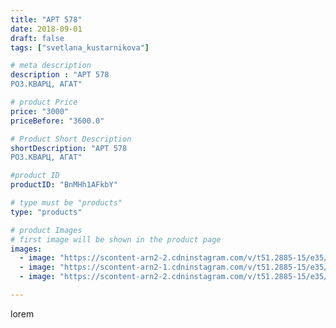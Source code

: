 ```yaml
---
title: "АРТ 578"
date: 2018-09-01
draft: false
tags: ["svetlana_kustarnikova"]

# meta description
description : "АРТ 578
РОЗ.КВАРЦ, АГАТ"

# product Price
price: "3000"
priceBefore: "3600.0"

# Product Short Description
shortDescription: "АРТ 578
РОЗ.КВАРЦ, АГАТ"

#product ID
productID: "BnMHh1AFkbY"

# type must be "products"
type: "products"

# product Images
# first image will be shown in the product page
images:
  - image: "https://scontent-arn2-2.cdninstagram.com/v/t51.2885-15/e35/39596915_458103047931804_5849784704563150848_n.jpg?se=7&tp=1&_nc_ht=scontent-arn2-2.cdninstagram.com&_nc_cat=100&_nc_ohc=euXnIOWjxC8AX8CzGPd&ccb=7-4&oh=a0c61418111397eb67a19a159bdc24eb&oe=608200D5&ig_cache_key=MTg1ODg5MzcyMzA0ODQ2MDQwNA%3D%3D.2-ccb7-4"
  - image: "https://scontent-arn2-1.cdninstagram.com/v/t51.2885-15/e35/40036122_686316868399425_3020673417222291456_n.jpg?se=7&tp=1&_nc_ht=scontent-arn2-1.cdninstagram.com&_nc_cat=109&_nc_ohc=8nxzd9ppQfMAX8ncFsU&ccb=7-4&oh=943ac52589153330509381efe2be831a&oe=6082DA76&ig_cache_key=MTg1ODg5Mzc1MDAwOTQ3MzAwNA%3D%3D.2-ccb7-4"
  - image: "https://scontent-arn2-2.cdninstagram.com/v/t51.2885-15/e35/39741881_2099376077041373_66847321966510080_n.jpg?se=7&tp=1&_nc_ht=scontent-arn2-2.cdninstagram.com&_nc_cat=105&_nc_ohc=08pif4t3tUcAX_yD4W8&ccb=7-4&oh=0857b7eb9a85506996b8643defc5056e&oe=6082D736&ig_cache_key=MTg1ODg5Mzc2OTYzMDM1MjQyOQ%3D%3D.2-ccb7-4"

---
```

lorem

